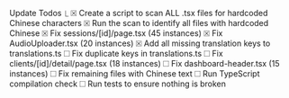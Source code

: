 Update Todos
  ⎿  ☒ Create a script to scan ALL .tsx files for hardcoded Chinese characters
     ☒ Run the scan to identify all files with hardcoded Chinese
     ☒ Fix sessions/[id]/page.tsx (45 instances)
     ☒ Fix AudioUploader.tsx (20 instances)
     ☒ Add all missing translation keys to translations.ts
     ☐ Fix duplicate keys in translations.ts
     ☐ Fix clients/[id]/detail/page.tsx (18 instances)
     ☐ Fix dashboard-header.tsx (15 instances)
     ☐ Fix remaining files with Chinese text
     ☐ Run TypeScript compilation check
     ☐ Run tests to ensure nothing is broken